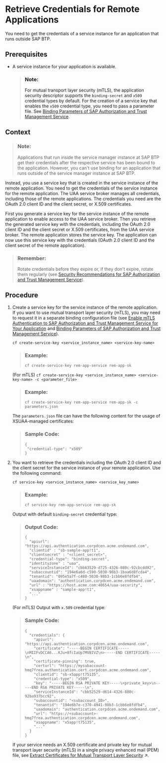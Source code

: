 <!-- loio0f48b2e84d73489692450ea7bf4d1916 -->

# Retrieve Credentials for Remote Applications

You need to get the credentials of a service instance for an application that runs outside SAP BTP.



<a name="loio0f48b2e84d73489692450ea7bf4d1916__prereq_tdj_3nb_yfb"/>

## Prerequisites

-   A service instance for your application is available.

    > ### Note:  
    > For mutual transport layer security \(mTLS\), the application security descriptor supports the `binding-secret` and `x509` credential types by default. For the creation of a service key that enables the `x509` credential type, you need to pass a parameter file. See [Binding Parameters of SAP Authorization and Trust Management Service](../50-administration-and-ops/binding-parameters-of-sap-authorization-and-trust-management-service-3240307.md).




## Context

> ### Note:  
> Applications that run inside the service manager instance at SAP BTP get their credentials after the respective service has been bound to the application. However, you can't use binding for an application that runs outside of the service manager instance at SAP BTP.

Instead, you use a service key that is created in the service instance of the remote application. You need to get the credentials of the service instance for the remote application. The UAA service broker manages all credentials, including those of the remote applications. The credentials you need are the OAuth 2.0 client ID and the client secret, or X.509 certificates.

First you generate a service key for the service instance of the remote application to enable access to the UAA service broker. Then you retrieve the generated service key with the credentials, including the OAuth 2.0 client ID and the client secret or X.509 certificates, from the UAA service broker. The remote application stores the service key. The application can now use this service key with the credentials \(OAuth 2.0 client ID and the client secret of the remote application\).

> ### Remember:  
> Rotate credentials before they expire or, if they don't expire, rotate them regularly \(see [Security Recommendations for SAP Authorization and Trust Management Service](../60-security/security-recommendations-for-sap-authorization-and-trust-management-service-0578b80.md)\).



## Procedure

1.  Create a service key for the service instance of the remote application. If you want to use mutual transport layer security \(mTLS\), you may need to request it in a separate binding configuration file \(see [Enable mTLS Authentication to SAP Authorization and Trust Management Service for Your Application](enable-mtls-authentication-to-sap-authorization-and-trust-management-service-for-your-app-aa80338.md) and [Binding Parameters of SAP Authorization and Trust Management Service](../50-administration-and-ops/binding-parameters-of-sap-authorization-and-trust-management-service-3240307.md)\).

    `cf create-service-key <service_instance_name> <service-key-name>`

    > ### Example:  
    > `cf create-service-key rem-app-service rem-app-sk`

    \(For mTLS\) `cf create-service-key <service_instance_name> <service-key-name> -c <parameter_file>`

    > ### Example:  
    > `cf create-service-key rem-app-service rem-app-sk -c parameters.json`

    The `parameters.json` file can have the following content for the usage of XSUAA-managed certificates:

    > ### Sample Code:  
    > ```
    > {
    >  "credential-type": "x509"
    > }
    > ```

2.  You want to retrieve the credentials including the OAuth 2.0 client ID and the client secret for the service instance of your remote application. Use the following command:

    `cf service-key <service_instance_name> <service_key_name>`

    > ### Example:  
    > `cf service-key rem-app-service rem-app-sk`

    Output with default `binding-secret` credential type:

    > ### Output Code:  
    > ```
    > {
    >   "apiurl": "https://api.authentication.corpdcen.acme.ondemand.com",
    >   "clientid" : "sb-sample-app!t1",
    >   "clientsecret" : "<client_secret>",
    >   "credential-type": "binding-secret",
    >   "identityzone" : "uaa",
    >   "serviceInstanceId": "cbb63529-d725-4326-880c-92cbcdd92",
    >   "subaccountid": "194e6a6d-c590-5030-98b3-1baa6d8fcda4",
    >   "tenantid": "095e5a7f-c480-5030-98b3-1cbb6e8fdfb4",
    >   "uaadomain": "authentication.corpdcen.acme.ondemand.com",
    >   "url" : "https://host.acme.com:40654/uaa-security",
    >   "xsappname" : "sample-app!t1", 
    >   "..."
    > }
    > ```

    \(For mTLS\) Output with `x.509` credential type:

    > ### Sample Code:  
    > ```
    > {
    >   "credentials": {
    >     "apiurl": "https://api.authentication.corpdcen.acme.ondemand.com",
    >     "certificate": "-----BEGIN CERTIFICATE-----\nMIIFvDCCA6...KJu+8fcIaUp7MVBIVZ\n>-----END CERTIFICATE-----\n",
    >     "certificate-pinning": true,
    >     "certurl": "https://mysubaccount-hmq7frea.authentication.cert.corpdcen.acme.ondemand.com",
    >     "clientid": "sb-x5app!t75135",
    >     "credential-type": "x509",
    >     "key": "-----BEGIN RSA PRIVATE KEY-----\<private_key>\n-----END RSA PRIVATE KEY-----\n",
    >     "serviceInstanceId": "cbb52529-d614-4326-880c-92ba937bcc92",
    >     "subaccountid": "<subaccount_ID>",
    >     "tenantid": "194e6b7e-c370-4941-98b3-1cbb6e8fdfb4",
    >     "uaadomain": "authentication.corpdcen.acme.ondemand.com",
    >     "url": "https://<subaccount>-hmq7frea.authentication.corpdcen.acme.ondemand.com",
    >     "xsappname": "x5app!t75135",
    >     "..."
    >   }
    > }
    > ```

    If your service needs an X.509 certificate and private key for mutual transport layer security \(mTLS\) in a single privacy enhanced mail \(PEM\) file, see [Extract Certificates for Mutual Transport Layer Security](https://help.sap.com/viewer/df50977d8bfa4c9a8a063ddb37113c43/Cloud/en-US/8a542ce870714550a3e70dc50bd453e6.html "Some SAP BTP services such as the SAP Destination service need an X.509 certificate and private key for mutual transport layer security (mTLS) in a single privacy enhanced mail (PEM) file. Extract this information from the service key of the service that needs to authenticate with the authentication server.") :arrow_upper_right:.


